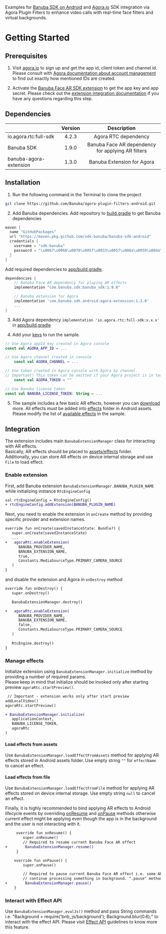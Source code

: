 Examples for [Banuba SDK on Android](https://docs.banuba.com/face-ar-sdk-v1/android/android_overview) and [Agora.io](https://www.agora.io/en/) SDK integration via Agora Plugin Filters to enhance video calls with real-time face filters and virtual backgrounds.

# Getting Started

## Prerequisites

1. Visit [agora.io](https://www.agora.io/) to sign up and get the app id, client token and channel id. Please consult with [Agora documentation about account management](https://docs.agora.io/en/voice-calling/reference/manage-agora-account) to find out exactly how mentioned IDs are created.

2. Activate the [Banuba Face AR SDK extension](https://console.agora.io/marketplace/extension/introduce?serviceName=banuba) to get the app key and app secret. Please check out the [extension integration documentation](https://docs.agora.io/en/video-calling/develop/use-an-extension?platform=android) if you have any questions regarding this step.

## Dependencies

|                        | Version |                    Description                    | 
|------------------------|:-------:|:-------------------------------------------------:|
| io.agora.rtc:full-sdk  |  4.2.3  |               Agora RTC dependency                |
| Banuba SDK             |  1.9.0  | Banuba Face AR dependency for applying AR filters |
| banuba-agora-extension |  1.3.0  |            Banuba Extension for Agora             |


## Installation

1. Run the following command in the Terminal to clone the project
```sh
git clone https://github.com/Banuba/agora-plugin-filters-android.git
```
2. Add Banuba dependencies.
Add repository to [build.gradle](build.gradle#L17) to get Banuba dependencies
```groovy
maven {
  name "GitHubPackages"
  url "https://maven.pkg.github.com/sdk-banuba/banuba-sdk-android"
  credentials {
    username = "sdk-banuba"
    password = "\u0067\u0068\u0070\u005f\u0033\u0057\u006a\u0059\u004a\u0067\u0071\u0054\u0058\u0058\u0068\u0074\u0051\u0033\u0075\u0038\u0051\u0046\u0036\u005a\u0067\u004f\u0041\u0053\u0064\u0046\u0032\u0045\u0046\u006a\u0030\u0036\u006d\u006e\u004a\u004a"
  }
}
```
Add required dependencies to [app/build.gradle](app/build.gradle#L39).
```groovy
dependencies {
    // Banuba Face AR dependency for playing AR effects
    implementation "com.banuba.sdk:banuba_sdk:1.9.0"

    // Banuba extension for Agora
    implementation 'com.banuba.sdk.android:agora-extension:1.3.0'
    ...
}
```

3. Add Agora dependency `implementation 'io.agora.rtc:full-sdk:x.x.x'` in [app/build.gradle](app/build.gradle#L47)

4. Add your [keys](app/src/main/java/com/banuba/sdk/agorapluginexample/Keys.kt) to run the sample.
```kotlin
// Use Agora appId key created in Agora console
const val AGORA_APP_ID = ...

// Use Agora channel created in console
    const val AGORA_CHANNEL = ...

// Use token created in Agora console with Agora by channel
// Important! This token can be omitted if your Agora project is in testing mode
    const val AGORA_TOKEN = ""

// Use Banuba license token
const val BANUBA_LICENSE_TOKEN: String = ...
```

5. The sample includes a few basic AR effects, however you can [download](https://docs.banuba.com/face-ar-sdk-v1/overview/demo_face_filters) more. All effects must be added into [effects](app/src/main/assets/effects) folder in Android assets. 
Please modify the list of [available effects](app/src/main/java/com/banuba/sdk/agorapluginexample/MainActivity.kt#L38) in the sample.

## Integration
The extension includes main `BanubaExtensionManager` class for interacting with AR effects.  
Basically, AR effects should be placed to [assets/effects](app/src/main/assets/effects) folder.  
Additionally, you can store AR effects on device internal storage and use `File` to load effect.

### Enable extension
First, add Banuba extension `BanubaExtensionManager.BANUBA_PLUGIN_NAME` while initializing instance `RtcEngineConfig`
```diff
val rtcEngineConfig = RtcEngineConfig()
+ rtcEngineConfig.addExtension(BANUBA_PLUGIN_NAME)
```
Next, you need to enable the extension in `onCreate` method by providing specific provider and extension names.
```diff
override fun onCreate(savedInstanceState: Bundle?) {
   super.onCreate(savedInstanceState)
   ...
+   agoraRtc.enableExtension(
      BANUBA_PROVIDER_NAME,
      BANUBA_EXTENSION_NAME,
      true,
      Constants.MediaSourceType.PRIMARY_CAMERA_SOURCE
   )
}
```
and disable the extension and Agora in `onDestroy` method
```diff
override fun onDestroy() {
   super.onDestroy()

   BanubaExtensionManager.destroy()

+   agoraRtc.enableExtension(
      BANUBA_PROVIDER_NAME,
      BANUBA_EXTENSION_NAME,
      false,
      Constants.MediaSourceType.PRIMARY_CAMERA_SOURCE
   )
   
   RtcEngine.destroy()
}
```

### Manage effects
Initialize extension using `BanubaExtensionManager.initialize` method by providing a number of required params.  
Please keep in mind that initialize should be invoked only after starting preview `agoraRtc.startPreview()`.
```diff
 // Important - extension works only after start preview
addLocalVideo()
agoraRtc.startPreview()

+ BanubaExtensionManager.initialize(
   applicationContext,
   BANUBA_LICENSE_TOKEN,
   agoraRtc
)
```

#### Load effects from assets 

Use `BanubaExtensionManager.loadEffectFromAssets` method for applying AR effects stored in Android assets folder.
Use empty string `""` for `effectName` to cancel an effect.

#### Load effects from file

Use `BanubaExtensionManager.loadEffectFromFile` method for applying AR effects stored on device internal storage.
Use empty string `null` to cancel an effect.

Finally, it is highly recommended to bind applying AR effects to Android lifecycle events by overriding [onResume](app/src/main/java/com/banuba/sdk/agorapluginexample/MainActivity.kt#L177) and [onPause](app/src/main/java/com/banuba/sdk/agorapluginexample/MainActivity.kt#L185) methods
otherwise current effect might be applying even though the app is in the background and the user is not interacting with it.
```diff
     override fun onResume() {
        super.onResume()
        // Required to resume current Banuba Face AR effect
+        BanubaExtensionManager.resume()
     }

    override fun onPause() {
        super.onPause()

        // Required to pause current Banuba Face AR effect i.e. some AR effects might play audio or
        // continue processing something in background. ".pause" method helps to stop processing.
+        BanubaExtensionManager.pause()
    }
```

### Interact with Effect API
Use ```BanubaExtensionManager.evalJs()``` method and pass String commands i.e. "Background = require('bnb_js/background'); Background.blur(0.6);"
to interact with the effect API.
Please visit [Effect API](https://docs.banuba.com/face-ar-sdk-v1/effect_api/getting_started) guidelines to know more this feature.
